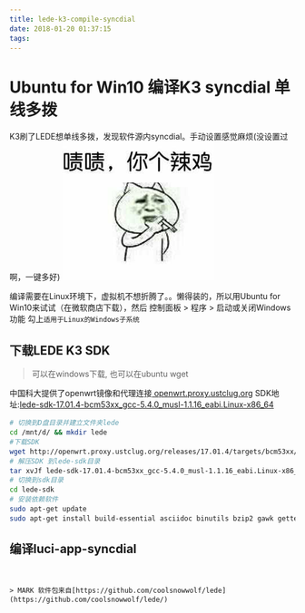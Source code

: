```yaml
---
title: lede-k3-compile-syncdial
date: 2018-01-20 01:37:15
tags:
---
```

# Ubuntu for Win10 编译K3 syncdial 单线多拨
K3刷了LEDE想单线多拨，发现软件源内syncdial。手动设置感觉麻烦(没设置过啊，一键多好)
![脸上笑嘻嘻,心里MMP](lede-k3-compile-syncdial/1516378730321.png)

编译需要在Linux环境下，虚拟机不想折腾了。。懒得装的，所以用Ubuntu for Win10来试试（在微软商店下载），然后 控制面板 > 程序 > 启动或关闭Windows功能
勾上`适用于Linux的Windows子系统`

## 下载LEDE K3 SDK
> 可以在windows下载, 也可以在ubuntu wget

中国科大提供了openwrt镜像和代理连接[	openwrt.proxy.ustclug.org](	openwrt.proxy.ustclug.org)
SDK地址:[lede-sdk-17.01.4-bcm53xx_gcc-5.4.0_musl-1.1.16_eabi.Linux-x86_64](http://openwrt.proxy.ustclug.org/releases/17.01.4/targets/bcm53xx/generic/lede-sdk-17.01.4-bcm53xx_gcc-5.4.0_musl-1.1.16_eabi.Linux-x86_64.tar.xz)
```bash
# 切换到D盘目录并建立文件夹lede
cd /mnt/d/ && mkdir lede
#下载SDK
wget http://openwrt.proxy.ustclug.org/releases/17.01.4/targets/bcm53xx/generic/lede-sdk-17.01.4-bcm53xx_gcc-5.4.0_musl-1.1.16_eabi.Linux-x86_64.tar.xz
# 解压SDK 到lede-sdk目录
tar xvJf lede-sdk-17.01.4-bcm53xx_gcc-5.4.0_musl-1.1.16_eabi.Linux-x86_64.tar.xz -C lede-sdk
# 切换到sdk目录
cd lede-sdk
# 安装依赖软件
sudo apt-get update
sudo apt-get install build-essential asciidoc binutils bzip2 gawk gettext git libncurses5-dev libz-dev patch unzip zlib1g-dev lib32gcc1 libc6-dev-i386 subversion flex uglifyjs git-core gcc-multilib p7zip p7zip-full msmtp libssl-dev texinfo libglib2.0-dev
```

## 编译luci-app-syncdial 

```


> MARK 软件包来自[https://github.com/coolsnowwolf/lede](https://github.com/coolsnowwolf/lede/)